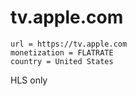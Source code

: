 # tv.apple.com

~~~
url = https://tv.apple.com
monetization = FLATRATE
country = United States
~~~

HLS only
